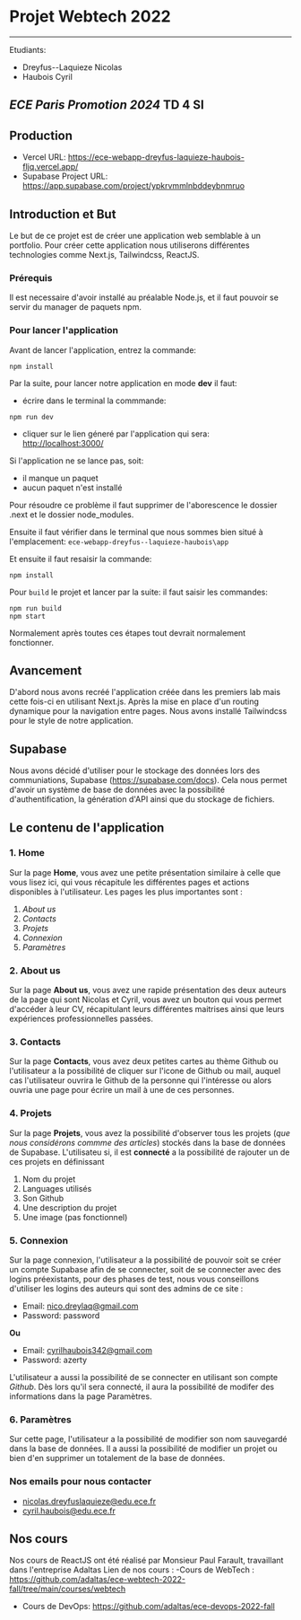 # Projet Webtech 2022

---
Etudiants:

- Dreyfus--Laquieze Nicolas
- Haubois Cyril

*ECE Paris Promotion 2024*
TD 4 SI
---

## Production

- Vercel URL: https://ece-webapp-dreyfus-laquieze-haubois-fljq.vercel.app/
- Supabase Project URL: <https://app.supabase.com/project/ypkrvmmlnbddeybnmruo>


## Introduction et But

Le but de ce projet est de créer une application web semblable à un portfolio. Pour créer cette application nous utiliserons différentes technologies comme Next.js, Tailwindcss, ReactJS. 

### Prérequis

Il est necessaire d'avoir installé au préalable Node.js, et il faut pouvoir se servir du manager de paquets npm.

### Pour lancer l'application
Avant de lancer l'application, entrez la commande: 
```
npm install
```
Par la suite, pour lancer notre application en mode **dev** il faut:

- écrire dans le terminal la commmande: 
```
npm run dev
```

- cliquer sur le lien géneré par l'application qui sera: <http://localhost:3000/>

Si l'application ne se lance pas, soit:

- il manque un paquet
- aucun paquet n'est installé

Pour résoudre ce problème il faut supprimer de l'aborescence le dossier .next et le dossier node_modules.

Ensuite il faut vérifier dans le terminal que nous sommes bien situé à l'emplacement: `ece-webapp-dreyfus--laquieze-haubois\app`

Et ensuite il faut resaisir la commande: 
```
npm install
```

Pour `build` le projet et lancer par la suite: il faut saisir les commandes: 
``` 
npm run build
npm start
```


Normalement après toutes ces étapes tout devrait normalement fonctionner.

## Avancement

D'abord nous avons recréé l'application créée dans les premiers lab mais cette fois-ci en utilisant Next.js.
Après la mise en place d'un routing dynamique pour la navigation entre pages. Nous avons installé Tailwindcss pour le style de notre application.

## Supabase

Nous avons décidé d'utiliser pour le stockage des données lors des communiations, Supabase (<https://supabase.com/docs>).
Cela nous permet d'avoir un système de base de données avec la possibilité d'authentification, la génération d'API ainsi que du stockage de fichiers.

## Le contenu de l'application

### 1. Home

Sur la page **Home**, vous avez une petite présentation similaire à celle que vous lisez ici, qui vous récapitule les différentes pages et actions disponibles à l'utilisateur.
Les pages les plus importantes sont :

1. *About us*
2. *Contacts*
3. *Projets*
4. *Connexion*
5. *Paramètres*

### 2. About us

Sur la page **About us**, vous avez une rapide présentation des deux auteurs de la page qui sont Nicolas et Cyril, vous avez un bouton qui vous permet d'accéder à leur CV, récapitulant leurs différentes maitrises ainsi que leurs expériences professionnelles passées.

### 3. Contacts

Sur la page **Contacts**, vous avez deux petites cartes au thème Github ou l'utilisateur a la possibilité de cliquer sur l'icone de Github ou mail, auquel cas l'utilisateur ouvrira le Github de la personne qui l'intéresse ou alors ouvria une page pour écrire un mail à une de ces personnes.

### 4. Projets

Sur la page **Projets**, vous avez la possibilité d'observer tous les projets (*que nous considérons commme des articles*) stockés dans la base de données de Supabase. L'utilisateu si, il est **connecté** a la possibilité de rajouter un de ces projets en définissant

1. Nom du projet
2. Languages utilisés
3. Son Github
4. Une description du projet
5. Une image (pas fonctionnel)

### 5. Connexion

Sur la page connexion, l'utilisateur a la possibilité de pouvoir soit se créer un compte Supabase afin de se connecter, soit de se connecter avec des logins préexistants, pour des phases de test, nous vous conseillons d'utiliser les logins des auteurs qui sont des admins de ce site :

- Email: nico.dreylaq@gmail.com
- Password: password

**Ou**

- Email: cyrilhaubois342@gmail.com
- Password: azerty

L'utilisateur a aussi la possibilité de se connecter en utilisant son compte *Github*.
Dès lors qu'il sera connecté, il aura la possibilité de modifer des informations dans la page Paramètres.

### 6. Paramètres

Sur cette page, l'utilisateur a la possibilité de modifier son nom sauvegardé dans la base de données. Il a aussi la possibilité de modifier un projet ou bien d'en supprimer un totalement de la base de données.

### Nos emails pour nous contacter

- <nicolas.dreyfuslaquieze@edu.ece.fr>
- <cyril.haubois@edu.ece.fr>

## Nos cours 

Nos cours de ReactJS ont été réalisé par Monsieur Paul Farault, travaillant dans l'entreprise Adaltas
Lien de nos cours : 
-Cours de WebTech : https://github.com/adaltas/ece-webtech-2022-fall/tree/main/courses/webtech
- Cours de DevOps: https://github.com/adaltas/ece-devops-2022-fall
